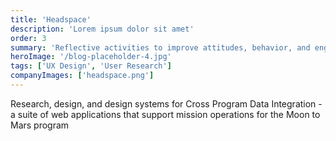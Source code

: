 ```yaml
---
title: 'Headspace'
description: 'Lorem ipsum dolor sit amet'
order: 3
summary: 'Reflective activities to improve attitudes, behavior, and engagement on the weekend'
heroImage: '/blog-placeholder-4.jpg'
tags: ['UX Design', 'User Research']
companyImages: ['headspace.png']
---
```


Research, design, and design systems for Cross Program Data Integration - a suite of web applications that support mission operations for the Moon to Mars program